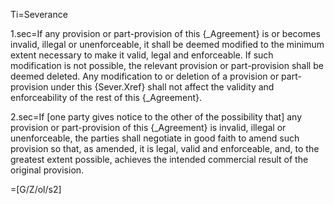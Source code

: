 Ti=Severance

1.sec=If any provision or part-provision of this {_Agreement} is or becomes invalid, illegal or unenforceable, it shall be deemed modified to the minimum extent necessary to make it valid, legal and enforceable. If such modification is not possible, the relevant provision or part-provision shall be deemed deleted. Any modification to or deletion of a provision or part-provision under this {Sever.Xref} shall not affect the validity and enforceability of the rest of this {_Agreement}.

2.sec=If [one party gives notice to the other of the possibility that] any provision or part-provision of this {_Agreement} is invalid, illegal or unenforceable, the parties shall negotiate in good faith to amend such provision so that, as amended, it is legal, valid and enforceable, and, to the greatest extent possible, achieves the intended commercial result of the original provision.

=[G/Z/ol/s2]
